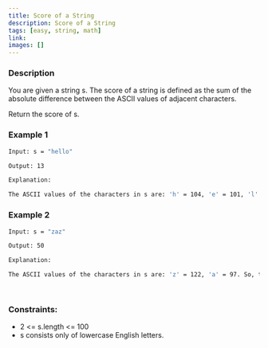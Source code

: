 ```yaml
---
title: Score of a String
description: Score of a String
tags: [easy, string, math]
link: 
images: []
---
```


### Description

You are given a string s. The score of a string is defined as the sum of the absolute difference between the ASCII values of adjacent characters.

Return the score of s.

### Example 1

```bash
Input: s = "hello"

Output: 13

Explanation:

The ASCII values of the characters in s are: 'h' = 104, 'e' = 101, 'l' = 108, 'o' = 111. So, the score of s would be |104 - 101| + |101 - 108| + |108 - 108| + |108 - 111| = 3 + 7 + 0 + 3 = 13.

```

### Example 2

```bash
Input: s = "zaz"

Output: 50

Explanation:

The ASCII values of the characters in s are: 'z' = 122, 'a' = 97. So, the score of s would be |122 - 97| + |97 - 122| = 25 + 25 = 50.

 
```

### Constraints:

- 2 <= s.length <= 100
- s consists only of lowercase English letters.